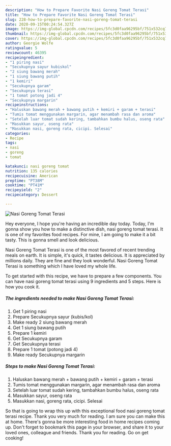 ```yaml
---
description: "How to Prepare Favorite Nasi Goreng Tomat Terasi"
title: "How to Prepare Favorite Nasi Goreng Tomat Terasi"
slug: 228-how-to-prepare-favorite-nasi-goreng-tomat-terasi
date: 2020-09-15T00:24:54.327Z
image: https://img-global.cpcdn.com/recipes/5fc3d0faa96295bf/751x532cq70/nasi-goreng-tomat-terasi-foto-resep-utama.jpg
thumbnail: https://img-global.cpcdn.com/recipes/5fc3d0faa96295bf/751x532cq70/nasi-goreng-tomat-terasi-foto-resep-utama.jpg
cover: https://img-global.cpcdn.com/recipes/5fc3d0faa96295bf/751x532cq70/nasi-goreng-tomat-terasi-foto-resep-utama.jpg
author: Georgie Wolfe
ratingvalue: 5
reviewcount: 46395
recipeingredient:
- "1 piring nasi"
- "Secukupnya sayur kubiskol"
- "2 siung bawang merah"
- "1 siung bawang putih"
- "1 kemiri"
- "Secukupnya garam"
- "Secukupnya terasi"
- "1 tomat potong jadi 4"
- "Secukupnya margarin"
recipeinstructions:
- "Haluskan bawang merah + bawang putih + kemiri + garam + terasi"
- "Tumis tomat menggunakan margarin, agar menambah rasa dan aroma"
- "Setelah luar tomat sudah kering, tambahkan bumbu halus, oseng rata"
- "Masukkan sayur, oseng rata"
- "Masukkan nasi, goreng rata, cicipi. Selesai"
categories:
- Recipe
tags:
- nasi
- goreng
- tomat

katakunci: nasi goreng tomat 
nutrition: 135 calories
recipecuisine: American
preptime: "PT38M"
cooktime: "PT41M"
recipeyield: "2"
recipecategory: Dessert

---
```



![Nasi Goreng Tomat Terasi](https://img-global.cpcdn.com/recipes/5fc3d0faa96295bf/751x532cq70/nasi-goreng-tomat-terasi-foto-resep-utama.jpg)

Hey everyone, I hope you're having an incredible day today. Today, I'm gonna show you how to make a distinctive dish, nasi goreng tomat terasi. It is one of my favorites food recipes. For mine, I am going to make it a bit tasty. This is gonna smell and look delicious.

Nasi Goreng Tomat Terasi is one of the most favored of recent trending meals on earth. It is simple, it's quick, it tastes delicious. It is appreciated by millions daily. They are fine and they look wonderful. Nasi Goreng Tomat Terasi is something which I have loved my whole life.




To get started with this recipe, we have to prepare a few components. You can have nasi goreng tomat terasi using 9 ingredients and 5 steps. Here is how you cook it.

<!--inarticleads1-->

##### The ingredients needed to make Nasi Goreng Tomat Terasi:

1. Get 1 piring nasi
1. Prepare Secukupnya sayur (kubis/kol)
1. Make ready 2 siung bawang merah
1. Get 1 siung bawang putih
1. Prepare 1 kemiri
1. Get Secukupnya garam
1. Get Secukupnya terasi
1. Prepare 1 tomat (potong jadi 4)
1. Make ready Secukupnya margarin




<!--inarticleads2-->

##### Steps to make Nasi Goreng Tomat Terasi:

1. Haluskan bawang merah + bawang putih + kemiri + garam + terasi
1. Tumis tomat menggunakan margarin, agar menambah rasa dan aroma
1. Setelah luar tomat sudah kering, tambahkan bumbu halus, oseng rata
1. Masukkan sayur, oseng rata
1. Masukkan nasi, goreng rata, cicipi. Selesai




So that is going to wrap this up with this exceptional food nasi goreng tomat terasi recipe. Thank you very much for reading. I am sure you can make this at home. There's gonna be more interesting food in home recipes coming up. Don't forget to bookmark this page in your browser, and share it to your loved ones, colleague and friends. Thank you for reading. Go on get cooking!
